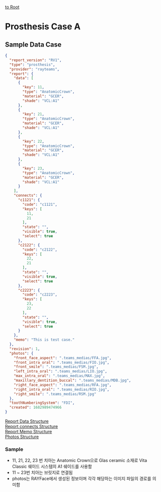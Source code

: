 [to Root](./report.md)

# Prosthesis Case A


## Sample Data Case

```JSON
{
  "report_version": "RV1",
  "type": "prosthesis",
  "provider": "rayteams",
  "report": {
    "data": [
      {
        "key": 11,
        "type": "AnatomicCrown",
        "material": "GCER",
        "shade": "VCL:A1"
      },
      {
        "key": 21,
        "type": "AnatomicCrown",
        "material": "GCER",
        "shade": "VCL:A1"
      },
      {
        "key": 22,
        "type": "AnatomicCrown",
        "material": "GCER",
        "shade": "VCL:A1"
      },
      {
        "key": 23,
        "type": "AnatomicCrown",
        "material": "GCER",
        "shade": "VCL:A1"
      }
    ],
    "connects": {
      "c1121": {
        "code": "c1121",
        "keys": [
          11,
          21
        ],
        "state": "",
        "visible": true,
        "select": true
      },
      "c2122": {
        "code": "c2122",
        "keys": [
          22,
          21
        ],
        "state": "",
        "visible": true,
        "select": true
      },
      "c2223": {
        "code": "c2223",
        "keys": [
          23,
          22
        ],
        "state": "",
        "visible": true,
        "select": true
      }
    },
    "memo": "This is test case."
  },
  "revision": 1,
  "photos": {
    "front_face_aspect": ".teams_medias/FFA.jpg",
    "front_intra_oral": ".teams_medias/FIO.jpg",
    "front_smile": ".teams_medias/FSM.jpg",
    "left_intra_oral": ".teams_medias/LIO.jpg",
    "max_intra_oral": ".teams_medias/MAX.jpg",
    "maxillary_dentition_buccal": ".teams_medias/MDB.jpg",
    "right_face_aspect": ".teams_medias/RFA.jpg",
    "right_intra_oral": ".teams_medias/RIO.jpg",
    "right_smile": ".teams_medias/RSM.jpg"
  },
  "toothNumberingSystem": "FDI",
  "created": 1682989474966
}
```
[Report Data Structure](./prosthesis-report-data-structure-x.md)   
[Report connects Structure](./prosthesis-report-connects-structure.md)   
[Report Memo Structure](./default-report-memo-structure.md)   
[Photos Structure](./rayface-photos-structure.md)   

### Sample
 - 11, 21, 22, 23 번 치아는 Anatomic Crown으로 Glas ceramic 소재로 Vita Classic 쉐이드 시스템의 A1 쉐이드를 사용함
 - 11 ~ 23번 치아는 브릿지로 연결됨
 - photos는 RAYFace에서 생성된 정보이며 각각 해당하는 이미지 파일의 경로를 의미함